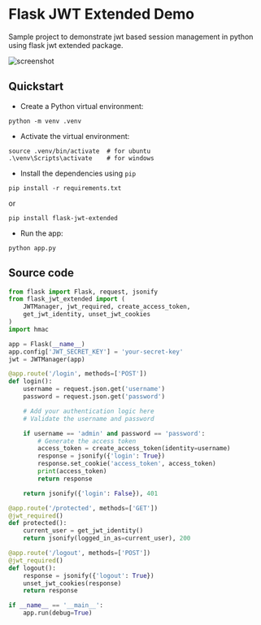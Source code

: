 # Flask JWT Extended Demo
Sample project to demonstrate jwt based session management in python using flask jwt extended package.

![screenshot](screenshots/Screenshot1.png)

## Quickstart

- Create a Python virtual environment:

```
python -m venv .venv
```

- Activate the virtual environment:

```
source .venv/bin/activate  # for ubuntu
.\venv\Scripts\activate    # for windows
```

- Install the dependencies using `pip`

```
pip install -r requirements.txt
```
or
```
pip install flask-jwt-extended
```

- Run the app:

```
python app.py
```

## Source code

```py
from flask import Flask, request, jsonify
from flask_jwt_extended import (
    JWTManager, jwt_required, create_access_token,
    get_jwt_identity, unset_jwt_cookies
)
import hmac

app = Flask(__name__)
app.config['JWT_SECRET_KEY'] = 'your-secret-key'
jwt = JWTManager(app)

@app.route('/login', methods=['POST'])
def login():
    username = request.json.get('username')
    password = request.json.get('password')

    # Add your authentication logic here
    # Validate the username and password

    if username == 'admin' and password == 'password':
        # Generate the access token
        access_token = create_access_token(identity=username)
        response = jsonify({'login': True})
        response.set_cookie('access_token', access_token)
        print(access_token)
        return response

    return jsonify({'login': False}), 401

@app.route('/protected', methods=['GET'])
@jwt_required()
def protected():
    current_user = get_jwt_identity()
    return jsonify(logged_in_as=current_user), 200

@app.route('/logout', methods=['POST'])
@jwt_required()
def logout():
    response = jsonify({'logout': True})
    unset_jwt_cookies(response)
    return response

if __name__ == '__main__':
    app.run(debug=True)
```